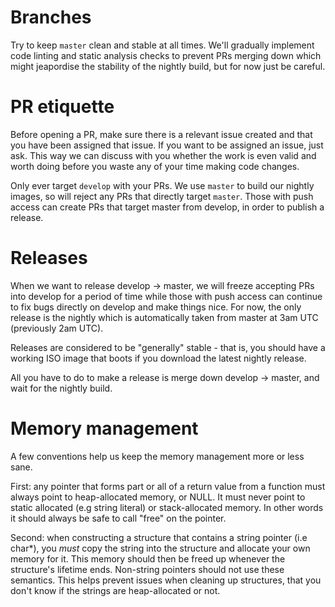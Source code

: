 # Branches

Try to keep `master` clean and stable at all times.  We'll gradually implement code linting and static analysis checks to prevent PRs merging down which might jeapordise the stability of the nightly build, but for now just be careful.

# PR etiquette

Before opening a PR, make sure there is a relevant issue created and that you have been assigned that issue.  If you want to be assigned an issue, just ask.  This way we can discuss with you whether the work is even valid and worth doing before you waste any of your time making code changes.

Only ever target `develop` with your PRs.  We use `master` to build our nightly images, so will reject any PRs that directly target `master`.  Those with push access can create PRs that target master from develop, in order to publish a release.

# Releases

When we want to release develop -> master, we will freeze accepting PRs into develop for a period of time while those with push access can continue to fix bugs directly on develop and make things nice.  For now, the only release is the nightly which is automatically taken from master at 3am UTC (previously 2am UTC).

Releases are considered to be "generally" stable - that is, you should have a working ISO image that boots if you download the latest nightly release.  

All you have to do to make a release is merge down develop -> master, and wait for the nightly build.

# Memory management

A few conventions help us keep the memory management more or less sane.

First: any pointer that forms part or all of a return value from a function must always point to heap-allocated memory, or NULL.  It must never point to static allocated (e.g string literal) or stack-allocated memory.  In other words it should always be safe to call "free" on the pointer.

Second: when constructing a structure that contains a string pointer (i.e char*), you *must* copy the string into the structure and allocate your own memory for it.  This memory should then be freed up whenever
the structure's lifetime ends.  Non-string pointers should not use these semantics.  This helps prevent issues when cleaning up structures, that you don't know if the strings are heap-allocated or not.
